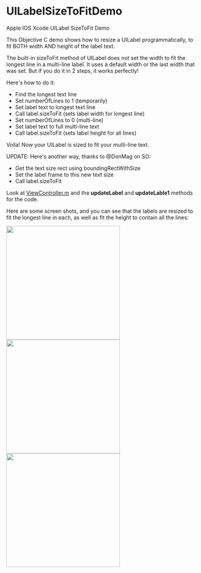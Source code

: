 # UILabelSizeToFitDemo
Apple IOS Xcode UILabel SizeToFit Demo

This Objective C demo shows how to resize a UILabel programmatically, to fit BOTH width AND height of the label text.

The built-in sizeToFit method of UILabel does not set the width to fit the longest line in a multi-line label.  It uses a default width or the last width that was set.  But if you do it in 2 steps, it works perfectly!

Here's how to do it:

* Find the longest text line
* Set numberOfLines to 1 (temporarily)
* Set label text to longest text line
* Call label.sizeToFit (sets label width for longest line)
* Set numberOfLines to 0 (multi-line)
* Set label text to full multi-line text
* Call label.sizeToFit (sets label height for all lines)

Voila!  Now your UILabel is sized to fit your multi-line text.

UPDATE:  Here's another way, thanks to @DonMag on SO:

* Get the text size rect using boundingRectWithSize
* Set the label frame to this new text size
* Call label.sizeToFit

Look at [ViewController.m](https://github.com/ByteSlinger/UILabelSizeToFitDemo/blob/master/UILabelSizeToFitDemo/EditViewController.m) and the **updateLabel** and **updateLable1** methods for the code.

Here are some screen shots, and you can see that the labels are resized to fit the longest line in each, as well as fit the height to contain all the lines:

<img height="300" src="https://github.com/ByteSlinger/UILabelSizeToFitDemo/blob/master/1.png?raw=true" /> <img height="300" src="https://github.com/ByteSlinger/UILabelSizeToFitDemo/blob/master/2.png?raw=true" /> <img height="300" src="https://github.com/ByteSlinger/UILabelSizeToFitDemo/blob/master/3.png?raw=true" />
